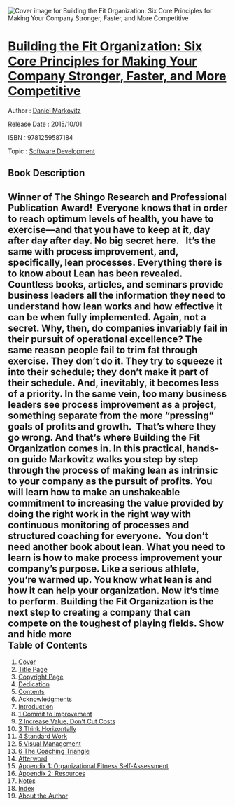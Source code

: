 ![Cover image for Building the Fit Organization: Six Core Principles for Making Your Company Stronger, Faster, and More Competitive](https://imgdetail.ebookreading.net/cover/cover/software_development/EB9781259587184.jpg)

[Building the Fit Organization: Six Core Principles for Making Your Company Stronger, Faster, and More Competitive](https://ebookreading.net/view/book/Building+the+Fit+Organization%3A+Six+Core+Principles+for+Making+Your+Company+Stronger%2C+Faster%2C+and+More+Competitive-EB9781259587184_1.html "Building the Fit Organization: Six Core Principles for Making Your Company Stronger, Faster, and More Competitive")
====================================================================================================================

Author : [Daniel Markovitz](https://ebookreading.net/search/author/Daniel+Markovitz)

Release Date : 2015/10/01

ISBN : 9781259587184

Topic : [Software Development](https://ebookreading.net/search/category/software-development)

Book Description
-----------------

 Winner of The Shingo Research and Professional Publication Award!
 Everyone knows that in order to reach optimum levels of health, you have to exercise—and that you have to keep at it, day after day after day. No big secret here.  
It’s the same with process improvement, and, specifically, lean processes. Everything there is to know about Lean has been revealed. Countless books, articles, and seminars provide business leaders all the information they need to understand how lean works and how effective it can be when fully implemented. Again, not a secret. Why, then, do companies invariably fail in their pursuit of operational excellence?
The same reason people fail to trim fat through exercise. They don’t do it. They try to squeeze it into their schedule; they don’t make it part of their schedule. And, inevitably, it becomes less of a priority. In the same vein, too many business leaders see process improvement as a project, something separate from the more “pressing” goals of profits and growth. 
That’s where they go wrong. And that’s where Building the Fit Organization comes in.
In this practical, hands-on guide Markovitz walks you step by step through the process of making lean as intrinsic to your company as the pursuit of profits. You will learn how to make an unshakeable commitment to increasing the value provided by doing the right work in the right way with continuous monitoring of processes and structured coaching for everyone. 
You don’t need another book about lean. What you need to learn is how to make process improvement your company’s purpose.
Like a serious athlete, you’re warmed up. You know what lean is and how it can help your organization. Now it’s time to perform. Building the Fit Organization is the next step to creating a company that can compete on the toughest of playing fields.
        Show and hide more                
Table of Contents
-----------------

1. [Cover](https://ebookreading.net/view/book/Building+the+Fit+Organization%3A+Six+Core+Principles+for+Making+Your+Company+Stronger%2C+Faster%2C+and+More+Competitive-EB9781259587184_1.html)
1. [Title Page](https://ebookreading.net/view/book/Building+the+Fit+Organization%3A+Six+Core+Principles+for+Making+Your+Company+Stronger%2C+Faster%2C+and+More+Competitive-EB9781259587184_3.html)
1. [Copyright Page](https://ebookreading.net/view/book/Building+the+Fit+Organization%3A+Six+Core+Principles+for+Making+Your+Company+Stronger%2C+Faster%2C+and+More+Competitive-EB9781259587184_4.html)
1. [Dedication](https://ebookreading.net/view/book/Building+the+Fit+Organization%3A+Six+Core+Principles+for+Making+Your+Company+Stronger%2C+Faster%2C+and+More+Competitive-EB9781259587184_5.html#dedication)
1. [Contents](https://ebookreading.net/view/book/Building+the+Fit+Organization%3A+Six+Core+Principles+for+Making+Your+Company+Stronger%2C+Faster%2C+and+More+Competitive-EB9781259587184_6.html#contents)
1. [Acknowledgments](https://ebookreading.net/view/book/Building+the+Fit+Organization%3A+Six+Core+Principles+for+Making+Your+Company+Stronger%2C+Faster%2C+and+More+Competitive-EB9781259587184_7.html#ack)
1. [Introduction](https://ebookreading.net/view/book/Building+the+Fit+Organization%3A+Six+Core+Principles+for+Making+Your+Company+Stronger%2C+Faster%2C+and+More+Competitive-EB9781259587184_8.html#intro)
1. [1 Commit to Improvement](https://ebookreading.net/view/book/Building+the+Fit+Organization%3A+Six+Core+Principles+for+Making+Your+Company+Stronger%2C+Faster%2C+and+More+Competitive-EB9781259587184_9.html#ch01)
1. [2 Increase Value, Don’t Cut Costs](https://ebookreading.net/view/book/Building+the+Fit+Organization%3A+Six+Core+Principles+for+Making+Your+Company+Stronger%2C+Faster%2C+and+More+Competitive-EB9781259587184_10.html#ch02)
1. [3 Think Horizontally](https://ebookreading.net/view/book/Building+the+Fit+Organization%3A+Six+Core+Principles+for+Making+Your+Company+Stronger%2C+Faster%2C+and+More+Competitive-EB9781259587184_11.html#ch03)
1. [4 Standard Work](https://ebookreading.net/view/book/Building+the+Fit+Organization%3A+Six+Core+Principles+for+Making+Your+Company+Stronger%2C+Faster%2C+and+More+Competitive-EB9781259587184_12.html#ch04)
1. [5 Visual Management](https://ebookreading.net/view/book/Building+the+Fit+Organization%3A+Six+Core+Principles+for+Making+Your+Company+Stronger%2C+Faster%2C+and+More+Competitive-EB9781259587184_13.html#ch05)
1. [6 The Coaching Triangle](https://ebookreading.net/view/book/Building+the+Fit+Organization%3A+Six+Core+Principles+for+Making+Your+Company+Stronger%2C+Faster%2C+and+More+Competitive-EB9781259587184_14.html#ch06)
1. [Afterword](https://ebookreading.net/view/book/Building+the+Fit+Organization%3A+Six+Core+Principles+for+Making+Your+Company+Stronger%2C+Faster%2C+and+More+Competitive-EB9781259587184_15.html#afterword)
1. [Appendix 1: Organizational Fitness Self-Assessment](https://ebookreading.net/view/book/Building+the+Fit+Organization%3A+Six+Core+Principles+for+Making+Your+Company+Stronger%2C+Faster%2C+and+More+Competitive-EB9781259587184_16.html#app01)
1. [Appendix 2: Resources](https://ebookreading.net/view/book/Building+the+Fit+Organization%3A+Six+Core+Principles+for+Making+Your+Company+Stronger%2C+Faster%2C+and+More+Competitive-EB9781259587184_17.html#app02)
1. [Notes](https://ebookreading.net/view/book/Building+the+Fit+Organization%3A+Six+Core+Principles+for+Making+Your+Company+Stronger%2C+Faster%2C+and+More+Competitive-EB9781259587184_18.html#notes)
1. [Index](https://ebookreading.net/view/book/Building+the+Fit+Organization%3A+Six+Core+Principles+for+Making+Your+Company+Stronger%2C+Faster%2C+and+More+Competitive-EB9781259587184_19.html#index)
1. [About the Author](https://ebookreading.net/view/book/Building+the+Fit+Organization%3A+Six+Core+Principles+for+Making+Your+Company+Stronger%2C+Faster%2C+and+More+Competitive-EB9781259587184_20.html#author)
